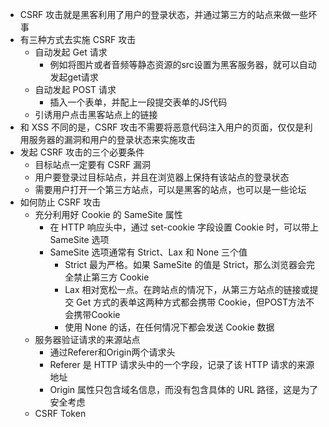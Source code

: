 - CSRF 攻击就是黑客利用了用户的登录状态，并通过第三方的站点来做一些坏事
- 有三种方式去实施 CSRF 攻击
	- 自动发起 Get 请求
		- 例如将图片或者音频等静态资源的src设置为黑客服务器，就可以自动发起get请求
	- 自动发起 POST 请求
		- 插入一个表单，并配上一段提交表单的JS代码
	- 引诱用户点击黑客站点上的链接
- 和 XSS 不同的是，CSRF 攻击不需要将恶意代码注入用户的页面，仅仅是利用服务器的漏洞和用户的登录状态来实施攻击
- 发起 CSRF 攻击的三个必要条件
	- 目标站点一定要有 CSRF 漏洞
	- 用户要登录过目标站点，并且在浏览器上保持有该站点的登录状态
	- 需要用户打开一个第三方站点，可以是黑客的站点，也可以是一些论坛
- 如何防止 CSRF 攻击
	- 充分利用好 Cookie 的 SameSite 属性
		- 在 HTTP 响应头中，通过 set-cookie 字段设置 Cookie 时，可以带上 SameSite 选项
		- SameSite 选项通常有 Strict、Lax 和 None 三个值
			- Strict 最为严格。如果 SameSite 的值是 Strict，那么浏览器会完全禁止第三方 Cookie
			- Lax 相对宽松一点。在跨站点的情况下，从第三方站点的链接或提交 Get 方式的表单这两种方式都会携带 Cookie，但POST方法不会携带Cookie
			- 使用 None 的话，在任何情况下都会发送 Cookie 数据
	- 服务器验证请求的来源站点
		- 通过Referer和Origin两个请求头
		- Referer 是 HTTP 请求头中的一个字段，记录了该 HTTP 请求的来源地址
		- Origin 属性只包含域名信息，而没有包含具体的 URL 路径，这是为了安全考虑
	- CSRF Token